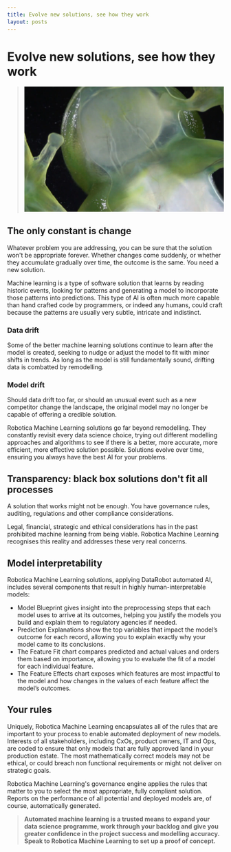 ```yaml
---
title: Evolve new solutions, see how they work
layout: posts
---
```


# Evolve new solutions, see how they work
>![Transparent frog](/img/frog.png) <br />

## The only constant is change
Whatever problem you are addressing, you can be sure that the solution won't be appropriate forever.  Whether changes come suddenly, or whether they accumulate gradually over time, the outcome is the same.  You need a new solution.


Machine learning is a type of software solution that learns by reading historic events, looking for patterns and generating a model to incorporate those patterns into predictions.  This type of AI is often much more capable than hand crafted code by programmers, or indeed any humans, could craft because the patterns are usually very subtle, intricate and indistinct. 

### Data drift
Some of the better machine learning solutions continue to learn after the model is created, seeking to nudge or adjust the model to fit with minor shifts in trends.  As long as the model is still fundamentally sound, drifting data is combatted by remodelling.

### Model drift
Should data drift too far, or should an unusual event such as a new competitor change the landscape, the original model may no longer be capable of offering a credible solution.

Robotica Machine Learning solutions go far beyond remodelling.  They constantly revisit every data science choice, trying out different modelling approaches and algorithms to see if there is a better, more accurate, more efficient, more effective solution possible.  Solutions evolve over time, ensuring you always have the best AI for your problems.

## Transparency: black box solutions don't fit all processes
A solution that works might not be enough.  You have governance rules, auditing, regulations and other compliance considerations.  

Legal, financial, strategic and ethical considerations has in the past prohibited machine learning from being viable.  Robotica Machine Learning recognises this reality and addresses these very real concerns.

## Model interpretability
Robotica Machine Learning solutions, applying DataRobot automated AI, includes several components that result in highly human-interpretable models:
	
+ Model Blueprint gives insight into the preprocessing steps that each model uses to arrive at its outcomes, helping you justify the models you build and explain them to regulatory agencies if needed.
+ Prediction Explanations show the top variables that impact the model’s outcome for each record, allowing you to explain exactly why your model came to its conclusions. 
+ The Feature Fit chart compares predicted and actual values and orders them based on importance, allowing you to evaluate the fit of a model for each individual feature.
+ The Feature Effects chart exposes which features are most impactful to the model and how changes in the values of each feature affect the model’s outcomes.

## Your rules
Uniquely, Robotica Machine Learning encapsulates all of the rules that are important to your process to enable automated deployment of new models.  Interests of all stakeholders, including CxOs, product owners, IT and Ops, are coded to ensure that only models that are fully approved land in your production estate.  The most mathematically correct models may not be ethical, or could breach non functional requirements or might not deliver on strategic goals.  

Robotica Machine Learning's governance engine applies the rules that matter to you to select the most appropriate, fully compliant solution.  Reports on the performance of all potential and deployed models are, of course, automatically generated.

>**Automated machine learning is a trusted means to expand your data science programme, work through your backlog and give you greater confidence in the project success and modelling accuracy.  Speak to Robotica Machine Learning to set up a proof of concept.**

